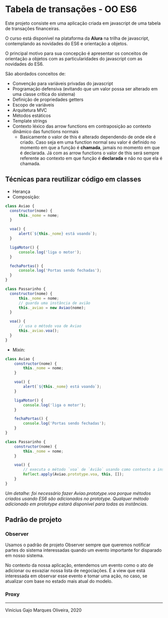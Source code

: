 # Tabela de transações - OO ES6

Este projeto consiste em uma aplicação criada em javascript de uma tabela de transações financeiras. 

O curso está disponível na plataforma da **Alura** na trilha de javascript, contemplando as novidades do ES6 e orientação a objetos.

O principal motivo para sua concepção é apresentar os conceitos de orientação a objetos com as particularidades do javascript com as novidades do ES6.

São abordados conceitos de:

* Convenção para variáveis privadas do javascript
* Programação defensiva (evitando que um valor possa ser alterado em uma classe crítica do sistema)
* Definição de propriedades getters 
* Escopo de variáveis
* Arquitetura MVC
* Métodos estáticos
* Template strings
* Contexto léxico das arrow functions em contraposição ao contexto dinâmico das functions normais
  * Basicamente o valor de this é alterado dependendo de onde ele é criado. Caso seja em uma function normal seu valor é definido no momento em que a função é **chamada**, jamais no momento em que é declarada. Já com as arrow functions o valor de this será sempre referente ao contexto em que função é **declarada** e não no que ela é chamada.

## Técnicas para reutilizar código em classes

* Herança
* Composição:

```javascript
class Aviao {
  constructor(nome) {
      this._nome = nome;
  }

  voa() {
      alert(`${this._nome} está voando`);
  }

  ligaMotor() {
      console.log('liga o motor');
  }

  fechaPortas() {
      console.log('Portas sendo fechadas');
  }
}

class Passarinho {
  constructor(nome) {
      this._nome = nome;
      // guarda uma instância de avião
      this._aviao = new Aviao(nome);
  }

  voa() {
      // usa o método voa de Aviao
      this._aviao.voa();
  }
}
```

* Mixin:

```javascript
class Aviao {
    constructor(nome) {
        this._nome = nome;
    }

    voa() {
        alert(`${this._nome} está voando`);
    }

    ligaMotor() {
        console.log('liga o motor');
    }

    fechaPortas() {
        console.log('Portas sendo fechadas');
    }
}

class Passarinho {
    constructor(nome) {
        this._nome = nome;
    }

    voa() {
        // executa o método `voa` de `Avião` usando como contexto a instância de `Passarinho`
        Reflect.apply(Aviao.prototype.voa, this, []);
    }
}
```

*Um detalhe: foi necessário fazer Aviao.prototype.voa porque métodos criados usando ES6 são adicionados no prototype. Qualquer método adicionado em prototype estará disponível para todas as instâncias.*

## Padrão de projeto

### Observer

Usamos o padrão de projeto Observer sempre que queremos notificar partes do sistema interessadas quando um evento importante for disparado em nosso sistema.

No contexto da nossa aplicação, entendemos um evento como o ato de adicionar ou esvaziar nossa lista de negociações. É a view que está interessada em observar esse evento e tomar uma ação, no caso, se atualizar com base no estado mais atual do modelo.

### Proxy

---
Vinícius Gajo Marques Oliveira, 2020